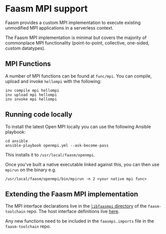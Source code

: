 # Faasm MPI support

Faasm provides a custom MPI implementation to execute existing unmodified MPI 
applications in a serverless context. 

The Faasm MPI implementation is minimal but covers the majority of commonplace
MPI functionality (point-to-point, collective, one-sided, custom datatypes).   

## MPI Functions

A number of MPI functions can be found at `func/mpi`. You can compile, upload
and invoke `hellompi` with the following:

```
inv compile mpi hellompi
inv upload mpi hellompi
inv invoke mpi hellompi
```

## Running code locally

To install the latest Open MPI locally you can use the following Ansible
playbook:
 
```
cd ansible
ansible-playbook openmpi.yml --ask-become-pass
```

This installs it to `/usr/local/faasm/openmpi`.

Once you've built a native executable linked against this, you can then use
`mpirun` on the binary e.g.

```
/usr/local/faasm/openmpi/bin/mpirun -n 2 <your native mpi func> 
```

## Extending the Faasm MPI implementation

The MPI interface declarations live in the [`libfaasmpi`
directory](https://github.com/faasm/faasm-toolchain/tree/master/libfaasmpi) of
the `faasm-toolchain` repo. The host interface definitions live
[here](../src/wavm/mpi.cpp).

Any new functions need to be included in the `faasmpi.imports` file in the
`faasm-toolchain` repo. 
